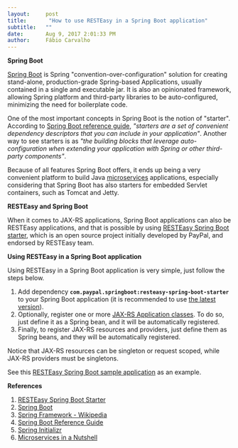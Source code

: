 ```yaml
---
layout:     post
title:       "How to use RESTEasy in a Spring Boot application"
subtitle:   ""
date:       Aug 9, 2017 2:01:33 PM 
author:     Fábio Carvalho
---
```


**Spring Boot** 

[Spring Boot](http://projects.spring.io/spring-boot/) is Spring &#34;convention-over-configuration&#34; solution for creating stand-alone, production-grade Spring-based Applications, usually contained in a single and executable jar. It is also an opinionated framework, allowing Spring platform and third-party libraries to be auto-configured, minimizing the need for boilerplate code.


One of the most important concepts in Spring Boot is the notion of &#34;starter&#34;. According to [Spring Boot reference guide](http://docs.spring.io/spring-boot/docs/1.5.3.RELEASE/reference/htmlsingle/#using-boot-starter), _&#34;starters are a set of convenient dependency descriptors that you can include in your application&#34;_. Another way to see starters is as _&#34;the building blocks that leverage auto-configuration when extending your application with Spring or other third-party components&#34;_.

Because of all features Spring Boot offers, it ends up being a very convenient platform to build Java [microservices](https://www.thoughtworks.com/insights/blog/microservices-nutshell) applications, especially considering that Spring Boot has also starters for embedded Servlet containers, such as Tomcat and Jetty. 

**RESTEasy and Spring Boot** 

When it comes to JAX-RS applications, Spring Boot applications can also be RESTEasy applications, and that is possible by using [RESTEasy Spring Boot starter](https://github.com/paypal/resteasy-spring-boot/), which is an open source project initially developed by PayPal, and endorsed by RESTEasy team.

**Using RESTEasy in a Spring Boot application**

Using RESTEasy in a Spring Boot application is very simple, just follow the steps below.
1.  Add dependency 
**`com.paypal.springboot:resteasy-spring-boot-starter`**
 to your Spring Boot application (it is recommended to use [the latest version](http://search.maven.org/#search%7Cga%7C1%7Cg:com.paypal.springboot)).
2.  Optionally, register one or more [JAX-RS Application classes](https://docs.oracle.com/javaee/6/api/javax/ws/rs/core/Application.html). To do so, just define it as a Spring bean, and it will be automatically registered.
3.  Finally, to register JAX-RS resources and providers, just define them as Spring beans, and they will be automatically registered. 

Notice that JAX-RS resources can be singleton or request scoped, while JAX-RS providers must be singletons.

See this [RESTEasy Spring Boot sample application](https://github.com/paypal/resteasy-spring-boot/tree/master/sample-app) as an example.

**References**

1.  [RESTEasy Spring Boot Starter](https://github.com/paypal/resteasy-spring-boot/)
2.  [Spring Boot](http://projects.spring.io/spring-boot/)
3.  [Spring Framework - Wikipedia](https://en.wikipedia.org/wiki/Spring_Framework#Spring_Boot)
4.  [Spring Boot Reference Guide](http://docs.spring.io/spring-boot/docs/1.5.3.RELEASE/reference/htmlsingle/#using-boot-starter)
5.  [Spring Initializr](http://start.spring.io/)
6.  [Microservices in a Nutshell](https://www.thoughtworks.com/insights/blog/microservices-nutshell)





